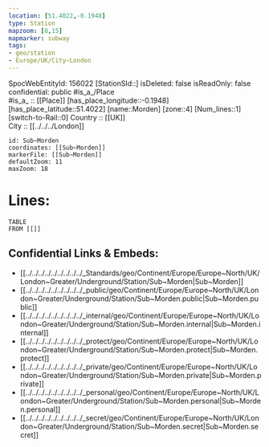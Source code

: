 ```yaml
---
location: [51.4022,-0.1948] 
type: Station 
mapzoom: [8,15] 
mapmarker: subway 
tags:
- geo/station
- Europe/UK/City~London
---
```

SpocWebEntityId: 156022
[StationSId::] 
isDeleted: false
isReadOnly: false
confidential: public
#is_a_/Place  
#is_a_ :: [[Place]] 
[has_place_longitude::-0.1948] 
[has_place_latitude::51.4022] 
[name::Morden] 
[zone::4] 
[Num_lines::1] 
[switch-to-Rail::0] 
Country :: [[UK]]  
City :: [[../../../London]]  


```leaflet
id: Sub~Morden
coordinates: [[Sub~Morden]] 
markerFile: [[Sub~Morden]] 
defaultZoom: 11 
maxZoom: 18
```


# Lines: 
```dataview
TABLE 
FROM [[]] 
```

## Confidential Links & Embeds: 
- [[../../../../../../../../../_Standards/geo/Continent/Europe/Europe~North/UK/London~Greater/Underground/Station/Sub~Morden|Sub~Morden]] 
- [[../../../../../../../../../_public/geo/Continent/Europe/Europe~North/UK/London~Greater/Underground/Station/Sub~Morden.public|Sub~Morden.public]] 
- [[../../../../../../../../../_internal/geo/Continent/Europe/Europe~North/UK/London~Greater/Underground/Station/Sub~Morden.internal|Sub~Morden.internal]] 
- [[../../../../../../../../../_protect/geo/Continent/Europe/Europe~North/UK/London~Greater/Underground/Station/Sub~Morden.protect|Sub~Morden.protect]] 
- [[../../../../../../../../../_private/geo/Continent/Europe/Europe~North/UK/London~Greater/Underground/Station/Sub~Morden.private|Sub~Morden.private]] 
- [[../../../../../../../../../_personal/geo/Continent/Europe/Europe~North/UK/London~Greater/Underground/Station/Sub~Morden.personal|Sub~Morden.personal]] 
- [[../../../../../../../../../_secret/geo/Continent/Europe/Europe~North/UK/London~Greater/Underground/Station/Sub~Morden.secret|Sub~Morden.secret]] 
